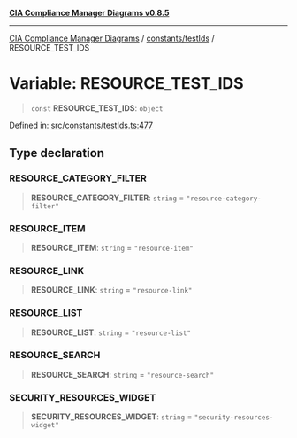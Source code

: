 [**CIA Compliance Manager Diagrams v0.8.5**](../../../README.md)

***

[CIA Compliance Manager Diagrams](../../../modules.md) / [constants/testIds](../README.md) / RESOURCE\_TEST\_IDS

# Variable: RESOURCE\_TEST\_IDS

> `const` **RESOURCE\_TEST\_IDS**: `object`

Defined in: [src/constants/testIds.ts:477](https://github.com/Hack23/cia-compliance-manager/blob/b799ef22d9067d09cc69eaeddf109ac9dcdce934/src/constants/testIds.ts#L477)

## Type declaration

### RESOURCE\_CATEGORY\_FILTER

> **RESOURCE\_CATEGORY\_FILTER**: `string` = `"resource-category-filter"`

### RESOURCE\_ITEM

> **RESOURCE\_ITEM**: `string` = `"resource-item"`

### RESOURCE\_LINK

> **RESOURCE\_LINK**: `string` = `"resource-link"`

### RESOURCE\_LIST

> **RESOURCE\_LIST**: `string` = `"resource-list"`

### RESOURCE\_SEARCH

> **RESOURCE\_SEARCH**: `string` = `"resource-search"`

### SECURITY\_RESOURCES\_WIDGET

> **SECURITY\_RESOURCES\_WIDGET**: `string` = `"security-resources-widget"`
